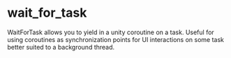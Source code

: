 # wait_for_task

WaitForTask allows you to yield in a unity coroutine on a task. Useful for using coroutines as synchronization points for UI interactions on some task better suited to a background thread.
